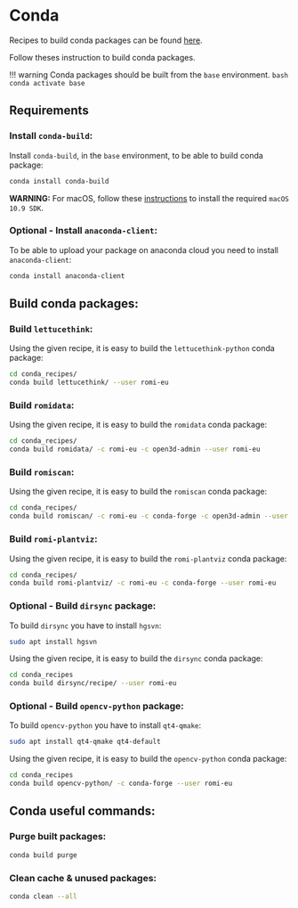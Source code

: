 Conda
=====

Recipes to build conda packages can be found [here](https://github.com/romi/conda_recipes.git).

Follow theses instruction to build conda packages.

!!! warning
	Conda packages should be built from the `base` environment.
	```bash
	conda activate base
	```


## Requirements

### Install `conda-build`:
Install `conda-build`, in the `base` environment, to be able to build conda package:
```bash
conda install conda-build
```
**WARNING:** For macOS, follow these [instructions](https://docs.conda.io/projects/conda-build/en/latest/resources/compiler-tools.html#macos-sdk) to install the required `macOS 10.9 SDK`.


### Optional - Install `anaconda-client`:
To be able to upload your package on anaconda cloud you need to install `anaconda-client`:
```bash
conda install anaconda-client
```


## Build conda packages:

### Build `lettucethink`:
Using the given recipe, it is easy to build the `lettucethink-python` conda package:

```bash
cd conda_recipes/
conda build lettucethink/ --user romi-eu
```

### Build `romidata`:
Using the given recipe, it is easy to build the `romidata` conda package:

```bash
cd conda_recipes/
conda build romidata/ -c romi-eu -c open3d-admin --user romi-eu
```

### Build `romiscan`:

Using the given recipe, it is easy to build the `romiscan` conda package:

```bash
cd conda_recipes/
conda build romiscan/ -c romi-eu -c conda-forge -c open3d-admin --user romi-eu
```

### Build `romi-plantviz`:

Using the given recipe, it is easy to build the `romi-plantviz` conda package:

```bash
cd conda_recipes/
conda build romi-plantviz/ -c romi-eu -c conda-forge --user romi-eu
```



### Optional - Build `dirsync` package:
To build `dirsync` you have to install `hgsvn`:
```bash
sudo apt install hgsvn 
```
Using the given recipe, it is easy to build the `dirsync` conda package:
```bash
cd conda_recipes
conda build dirsync/recipe/ --user romi-eu
```

### Optional - Build `opencv-python` package:
To build `opencv-python` you have to install `qt4-qmake`:
```bash
sudo apt install qt4-qmake qt4-default
```

Using the given recipe, it is easy to build the `opencv-python` conda package:
```bash
cd conda_recipes
conda build opencv-python/ -c conda-forge --user romi-eu
```


## Conda useful commands:

### Purge built packages:
```bash
conda build purge
```

### Clean cache & unused packages:
```bash
conda clean --all
```
